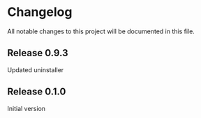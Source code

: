 # Changelog

All notable changes to this project will be documented in this file.

## Release 0.9.3

Updated uninstaller

## Release 0.1.0

Initial version
